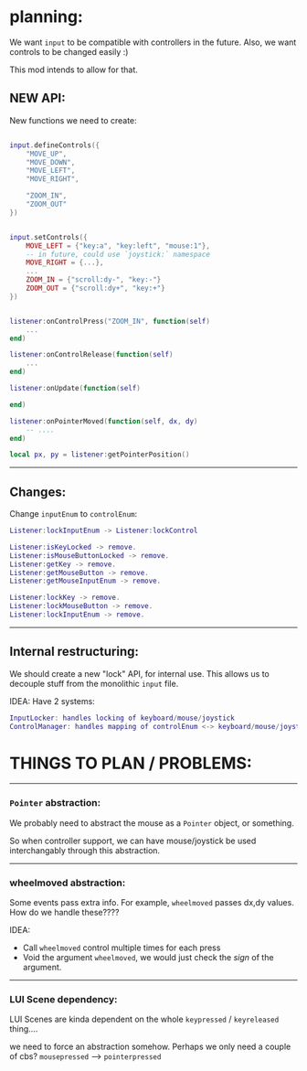 
# planning:

We want `input` to be compatible with controllers in the future.
Also, we want controls to be changed easily :)

This mod intends to allow for that.


## NEW API:
New functions we need to create:
```lua

input.defineControls({
    "MOVE_UP",
    "MOVE_DOWN",
    "MOVE_LEFT",
    "MOVE_RIGHT",

    "ZOOM_IN",
    "ZOOM_OUT"
})


input.setControls({
    MOVE_LEFT = {"key:a", "key:left", "mouse:1"},
    -- in future, could use `joystick:` namespace
    MOVE_RIGHT = {...},
    ...
    ZOOM_IN = {"scroll:dy-", "key:-"}
    ZOOM_OUT = {"scroll:dy+", "key:+"}
})


listener:onControlPress("ZOOM_IN", function(self)
    ...
end)

listener:onControlRelease(function(self)
    ...
end)

listener:onUpdate(function(self)

end)

listener:onPointerMoved(function(self, dx, dy)
    -- ....
end)

local px, py = listener:getPointerPosition()


```

---


## Changes:
Change `inputEnum` to `controlEnum`:
```lua
Listener:lockInputEnum -> Listener:lockControl

Listener:isKeyLocked -> remove.
Listener:isMouseButtonLocked -> remove.
Listener:getKey -> remove.
Listener:getMouseButton -> remove.
Listener:getMouseInputEnum -> remove.

Listener:lockKey -> remove.
Listener:lockMouseButton -> remove.
Listener:lockInputEnum -> remove.

```

---

## Internal restructuring:
We should create a new "lock" API, for internal use.
This allows us to decouple stuff from the monolithic `input` file.

IDEA:
Have 2 systems:
```lua
InputLocker: handles locking of keyboard/mouse/joystick
ControlManager: handles mapping of controlEnum <-> keyboard/mouse/joystick
```




# THINGS TO PLAN / PROBLEMS:

---

### `Pointer` abstraction:
We probably need to abstract the mouse as a `Pointer` object, or something.

So when controller support, we can have mouse/joystick be used interchangably through this abstraction.

---

### wheelmoved abstraction:
Some events pass extra info. For example, `wheelmoved` passes dx,dy values.
How do we handle these????

IDEA:

- Call `wheelmoved` control multiple times for each press
- Void the argument
    `wheelmoved`, we would just check the *sign* of the argument.





---

### LUI Scene dependency:
LUI Scenes are kinda dependent on the whole
`keypressed` / `keyreleased` thing....

we need to force an abstraction somehow.
Perhaps we only need a couple of cbs?
`mousepressed` --> `pointerpressed`


```


